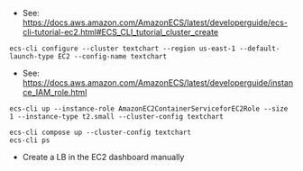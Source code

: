 
- See: https://docs.aws.amazon.com/AmazonECS/latest/developerguide/ecs-cli-tutorial-ec2.html#ECS_CLI_tutorial_cluster_create

```
ecs-cli configure --cluster textchart --region us-east-1 --default-launch-type EC2 --config-name textchart
```

- See: https://docs.aws.amazon.com/AmazonECS/latest/developerguide/instance_IAM_role.html
```
ecs-cli up --instance-role AmazonEC2ContainerServiceforEC2Role --size 1 --instance-type t2.small --cluster-config textchart

ecs-cli compose up --cluster-config textchart
ecs-cli ps
```

- Create a LB in the EC2 dashboard manually
